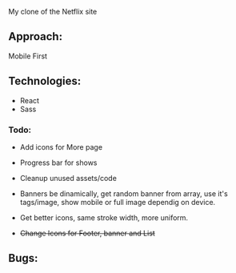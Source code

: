 My clone of the Netflix site

## Approach:

Mobile First

## Technologies:

- React
- Sass

### Todo:

- Add icons for More page
- Progress bar for shows
- Cleanup unused assets/code
- Banners be dinamically, get random banner from array, use it's tags/image, show mobile or full image dependig on device.
- Get better icons, same stroke width, more uniform.

- ~~Change Icons for Footer, banner and List~~

## Bugs:
